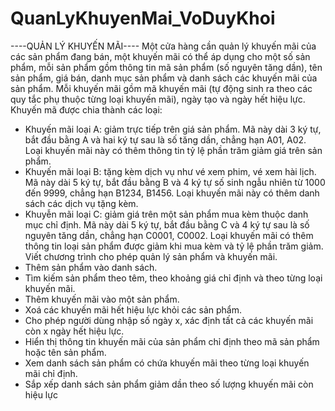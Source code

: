 # QuanLyKhuyenMai_VoDuyKhoi
 
----QUẢN LÝ KHUYẾN MÃI----
Một cửa hàng cần quản lý khuyến mãi của các sản phẩm đang bán, một khuyến mãi có thể
áp dụng cho một số sản phẩm, mỗi sản phẩm gồm thông tin mã sản phẩm (số nguyên tăng 
dần), tên sản phẩm, giá bán, danh mục sản phẩm và danh sách các khuyến mãi của sản 
phẩm. Mỗi khuyến mãi gồm mã khuyến mãi (tự động sinh ra theo các quy tắc phụ thuộc 
từng loại khuyến mãi), ngày tạo và ngày hết hiệu lực. Khuyến mã được chia thành các loại:
- Khuyến mãi loại A: giảm trực tiếp trên giá sản phẩm. Mã này dài 3 ký tự, bắt đầu bằng 
A và hai ký tự sau là số tăng dần, chẳng hạn A01, A02. Loại khuyến mãi này có thêm 
thông tin tỷ lệ phần trăm giảm giá trên sản phẩm. 
- Khuyến mãi loại B: tặng kèm dịch vụ như vé xem phim, vé xem hài lịch. Mã này dài 
5 ký tự, bắt đầu bằng B và 4 ký tự số sinh ngẫu nhiên từ 1000 đến 9999, chẳng hạn 
B1234, B1456. Loại khuyến mãi này có thêm danh sách các dịch vụ tặng kèm. 
- Khuyễn mãi loại C: giảm giá trên một sản phẩm mua kèm thuộc danh mục chỉ định. 
Mã này dài 5 ký tự, bắt đầu bằng C và 4 ký tự sau là số nguyên tăng dần, chẳng hạn 
C0001, C0002. Loại khuyến mãi có thêm thông tin loại sản phẩm được giảm khi mua 
kèm và tỷ lệ phần trăm giảm.
Viết chương trình cho phép quản lý sản phẩm và khuyến mãi.
- Thêm sản phẩm vào danh sách.
- Tìm kiếm sản phẩm theo têm, theo khoảng giá chỉ định và theo từng loại khuyến mãi.
- Thêm khuyến mãi vào một sản phẩm.
- Xoá các khuyến mãi hết hiệu lực khỏi các sản phẩm.
- Cho phép người dùng nhập số ngày x, xác định tất cả các khuyến mãi còn x ngày hết 
hiệu lực.
- Hiển thị thông tin khuyến mãi của sản phẩm chỉ định theo mã sản phẩm hoặc tên sản 
phẩm.
- Xem danh sách sản phẩm có chứa khuyến mãi theo từng loại khuyến mãi chỉ định. 
- Sắp xếp danh sách sản phẩm giảm dần theo số lượng khuyến mãi còn hiệu lực
